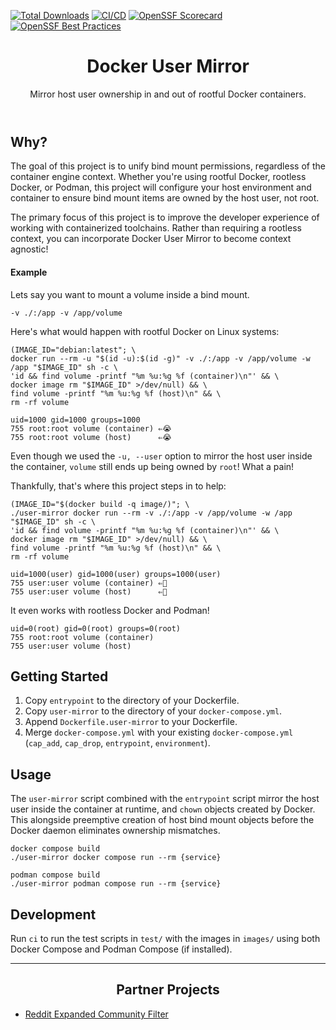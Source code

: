 [![Total Downloads][downloads-badge]](#)
[![CI/CD][cicd-badge]][cicd-link]
[![OpenSSF Scorecard][scorecard-badge]][scorecard-link]
[![OpenSSF Best Practices][best-practices-badge]][best-practices-link]

<header align="center">
    <h1 align="center">Docker User Mirror</h1>
    <p align="center">Mirror host user ownership in and out of rootful Docker containers.</p>
</header>

## Why?
The goal of this project is to unify bind mount permissions, regardless of the container engine context. Whether you're using rootful Docker, rootless Docker, or Podman, this project will configure your host environment and container to ensure bind mount items are owned by the host user, not root.

The primary focus of this project is to improve the developer experience of working with containerized toolchains. Rather than requiring a rootless context, you can incorporate Docker User Mirror to become context agnostic!

#### Example
Lets say you want to mount a volume inside a bind mount.
```shell
-v ./:/app -v /app/volume
```

Here's what would happen with rootful Docker on Linux systems:
```shell
(IMAGE_ID="debian:latest"; \
docker run --rm -u "$(id -u):$(id -g)" -v ./:/app -v /app/volume -w /app "$IMAGE_ID" sh -c \
'id && find volume -printf "%m %u:%g %f (container)\n"' && \
docker image rm "$IMAGE_ID" >/dev/null) && \
find volume -printf "%m %u:%g %f (host)\n" && \
rm -rf volume
```
```
uid=1000 gid=1000 groups=1000
755 root:root volume (container) ⇐😭
755 root:root volume (host)      ⇐😭
```

Even though we used the `-u, --user` option to mirror the host user inside the container, `volume` still ends up being owned by `root`! What a pain!

Thankfully, that's where this project steps in to help:
```shell
(IMAGE_ID="$(docker build -q image/)"; \
./user-mirror docker run --rm -v ./:/app -v /app/volume -w /app "$IMAGE_ID" sh -c \
'id && find volume -printf "%m %u:%g %f (container)\n"' && \
docker image rm "$IMAGE_ID" >/dev/null) && \
find volume -printf "%m %u:%g %f (host)\n" && \
rm -rf volume
```
```
uid=1000(user) gid=1000(user) groups=1000(user)
755 user:user volume (container) ⇐🥳
755 user:user volume (host)      ⇐🥳
```

It even works with rootless Docker and Podman!
```
uid=0(root) gid=0(root) groups=0(root)
755 root:root volume (container)
755 user:user volume (host)
```

## Getting Started
1. Copy `entrypoint` to the directory of your Dockerfile.
2. Copy `user-mirror` to the directory of your `docker-compose.yml`.
3. Append `Dockerfile.user-mirror` to your Dockerfile.
4. Merge `docker-compose.yml` with your existing `docker-compose.yml` (`cap_add`, `cap_drop`, `entrypoint`, `environment`).

## Usage
The `user-mirror` script combined with the `entrypoint` script mirror the host user inside the container at runtime, and `chown` objects created by Docker. This alongside preemptive creation of host bind mount objects before the Docker daemon eliminates ownership mismatches.

```shell
docker compose build
./user-mirror docker compose run --rm {service}
```

```shell
podman compose build
./user-mirror podman compose run --rm {service}
```

## Development
Run `ci` to run the test scripts in `test/` with the images in `images/` using both Docker Compose and Podman Compose (if installed).

----

<h2 align="center">Partner Projects</h2>

* [Reddit Expanded Community Filter][reddit-expanded-community-filter-userscript]

[best-practices-badge]: https://www.bestpractices.dev/projects/9502/badge
[best-practices-link]: https://www.bestpractices.dev/projects/9502
[cicd-badge]: https://github.com/AJGranowski/docker-user-mirror/actions/workflows/cicd.yml/badge.svg?branch=main
[cicd-link]: https://github.com/AJGranowski/docker-user-mirror/actions/workflows/cicd.yml
[downloads-badge]: https://img.shields.io/github/downloads/AJGranowski/docker-user-mirror/user-mirror?logo=github&label=Total%20downloads&labelColor=30373d&color=4078c0
[reddit-expanded-community-filter-userscript]: https://github.com/AJGranowski/reddit-expanded-community-filter-userscript
[scorecard-badge]: https://api.securityscorecards.dev/projects/github.com/AJGranowski/docker-user-mirror/badge
[scorecard-link]: https://securityscorecards.dev/viewer/?uri=github.com/AJGranowski/docker-user-mirror
